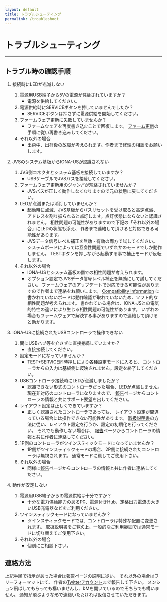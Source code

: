 ```yaml
---
layout: default
title: トラブルシューティング
permalink: /troubleshoot
---
```

# トラブルシューティング
---
## トラブル時の確認手順
1. 接続時にLEDが点滅しない
   1. 電源用USB端子から5Vの電源が供給されていますか？
      - 電源を供給してください。
   2. 電源供給時にSERVICEボタンを押していませんでしたか？
      - SERVICEボタンは押さずに電源供給を開始してください。
   3. ファームウェア更新に失敗していませんか？
      - ファームウェアを再度書き込むことで回復します。
      [ファーム更新](firmware)の手順に従い再書き込みしてください。
   4. それ以外の場合
      - 出荷中、出荷後の故障が考えられます。作者まで修理の相談をお願いします。

2. JVSのシステム基板からIONA-USが認識されない
   1. JVS側コネクタとシステム基板を接続していますか？
      - USBケーブルでJVSバスを接続してください。
   2. ファームウェア更新用のジャンパが短絡されていませんか？
      - JVSバスが正しく動作しなくなりますので元の状態に戻してください。
   3. LEDが点滅または消灯していませんか？
      - 起動時に点滅、JVS基板からバスリセットを受け取ると高速点滅、
      アドレスを割り振られると点灯します。点灯状態にならないと認識されません。
      相性問題の可能性がありますので下記の「それ以外の場合」にLEDの状態も添え、
      作者まで連絡して頂けると対応できる可能性があります。
      - JVSデータ信号レベル補正を無効・有効の両方で試してください。
      システムボードによっては互換性問題でいずれかのモードでしか動作しません。
      TESTボタンを押しながら起動する事で補正モードが反転します。
   4. それ以外の場合
      - IONA-USとシステム基板の間での相性問題が考えられます。
      - オプション設定でJVSデータ信号レベル補正を無効にして試してください。
      ファームウェアのアップデートで対応できる可能性がありますので作者まで連絡をお願いします。
      [Compatibility Information](https://github.com/toyoshim/iona/wiki/Compatibility-Information)
      に書かれていないボードは動作確認が取れていないため、ソフト的な相性問題が考えられます。
      書かれている場合は、IONA-JSとの電気的特性の違いにより生じる相性問題の可能性があります。
      いずれの場合もファームウェアで解決する事がありますので連絡して頂けると助かります。

3. IONA-USに接続されたUSBコントローラで操作できない
   1. 間にUSBハブ等を介さずに直接接続していますか？
      - 直接接続してください。
   2. 設定モードになっていませんか？
      - TEST+SERVICE同時押しにより各種設定モードに入ると、
      コントローラからの入力は基板側に反映されません。設定を終了してください。
   3. USBコントローラ接続時にLEDが点滅しましたか？
      - 認識できない形式のコントローラだった場合、LEDが点滅しません。
      現在非対応のコントローラになりますので、
      [報告](report)ページからコントローラの情報と共にサポート要望を出してください。
   4. レイアウト設定は正しくできていますか？
      - 正しく認識されたコントローラであっても、
      レイアウト設定が間違っている場合には操作できない可能性があります。
      [取扱説明書](index)の方法に従い、レイアウト設定を行うか、設定の初期化を行ってください。
      それでも動作しない場合は、
      [報告](report)ページからコントローラの情報と共に作者に連絡してください。
   5. 1P側のコントローラがツインスティックモードになっていませんか？
      - 1P側がツインスティックモードの場合、2P側に接続されたコントローラは無視されます。
      通常モードに戻してご使用下さい。
   6. それ以外の場合
      - 同様に[報告](report)ページからコントローラの情報と共に作者に連絡してください。

4. 動作が安定しない
   1. 電源用USB端子からの電源供給は十分ですか？
      - 十分な電力供給能力のあるPC、電源付きHub、定格出力電流の大きいUSB充電器などをご利用ください。
   2. ツインスティックモードになっていませんか？
      - ツインスティックモードでは、コントローラは特殊な配置に変更されます。
      [取扱説明書](index)をご覧の上、一般的なご利用範囲では通常モードに切り替えてご使用下さい。
   3. それ以外の場合
      - 個別にご相談下さい。

## 連絡方法
上記手順で指示があった場合は[報告](report)ページの説明に従い、
それ以外の場合はフリーフォーマットにて、
作者の[Twitterアカウント](https://twitter.com/toyoshim)まで報告して下さい。
メンション飛ばしてもらっても構いませんし、DMを開いているのでそちらでも構いません。
通知が飛ぶような形で連絡いただければ返信させていただきます。